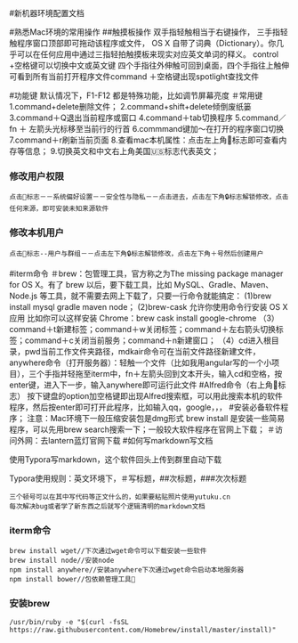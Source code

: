#新机器环境配置文档

#熟悉Mac环境的常用操作
##触摸板操作
双手指轻触相当于右键操作，
三手指轻触程序窗口顶部即可拖动该程序或文件，
OS X 自带了词典（Dictionary）。你几乎可以在任何应用中通过三指轻拍触摸板来现实对应英文单词的释义。
control +空格键可以切换中文或英文键
四个手指往外伸触可回到桌面，四个手指往上触伸可看到所有当前打开程序文件command ＋空格键出现spotlight查找文件



#功能键
默认情况下，F1-F12 都是特殊功能，比如调节屏幕亮度
＃常用键
1.command+delete删除文件；
2.command+shift+delete倾倒废纸篓
3.command＋Q退出当前程序或窗口
4.command＋tab切换程序
5.command／fn ＋ 左箭头光标移至当前行的行首
6.commmand键加～在打开的程序窗口切换
 7.command＋r刷新当前页面
8.查看mac本机属性：点击左上角🍎标志即可查看内存等信息；
9.切换英文和中文右上角美国🇺🇸标志代表英文；

### 修改用户权限

```
点击🍎标志－－系统偏好设置－－安全性与隐私－－点击进去，点击左下角🔒标志解锁修改，点击任何来源，即可安装未知来源软件
```

### 修改本机用户

```
点击🍎标志--用户与群组－－点击左下角🔒标志解锁修改，点击左下角＋号然后创建用户
```

#iterm命令 
＃brew：包管理工具，官方称之为The missing package manager for OS X。有了 brew 以后，要下载工具，比如 MySQL、Gradle、Maven、Node.js 等工具，就不需要去网上下载了，只要一行命令就能搞定：
(1)brew install mysql gradle maven node；
(2)brew-cask 允许你使用命令行安装 OS X 应用
比如你可以这样安装 Chrome：brew cask install google-chrome
（3）command＋t新建标签；command＋w关闭标签；command＋左右箭头切换标签；command＋c关闭当前服务；command＋n新建窗口；
（4）cd进入根目录，pwd当前工作文件夹路径，mdkair命令可在当前文件路径新建文件，
anywhere命令（打开服务器）：轻触一个文件（比如我用angular写的一个小项目），三个手指并轻拖至iterm中，fn＋左箭头回到文本开头，输入cd和空格，按enter键，进入下一步，输入anywhere即可运行此文件
#Alfred命令（右上角🎩标志）
 按下键盘的option加空格键即出现Alfred搜索框，可以用此搜索本机的软件程序，然后按enter即可打开此程序，比如输入qq，google，，，
#安装必备软件程序；
注意：Mac环境下一般压缩安装包是dmg形式
brew install 是安装一些简易程序，可以先用brew search搜索一下；一般较大软件程序在官网上下载；
＃访问外网：去lantern蓝灯官网下载
#如何写markdown写文档

使用Typora写markdown，这个软件回头上传到群里自动下载

Typora使用规则：英文环境下，＃写标题，##次标题，###次次标题

```
三个顿号可以在其中写代码等正文什么的，如果要粘贴照片使用yutuku.cn
每次解决bug或者学了新东西之后就写个逻辑清明的markdown文档
```

### iterm命令

```
brew install wget//下次通过wget命令可以下载安装一些软件
brew install node//安装node
npm install anywhere//安装anywhere下次通过wget命令启动本地服务器
npm install bower//包依赖管理工具🔧
```

### 安装brew

```
/usr/bin/ruby -e "$(curl -fsSL https://raw.githubusercontent.com/Homebrew/install/master/install)"
```








